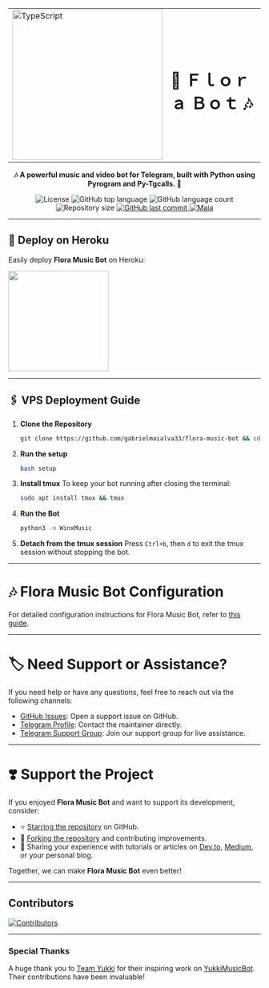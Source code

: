 <table style="width:100%" align="center" border="0">
  <tr>
    <td><img src="[./assets/start_img_2.png]([https://files.catbox.moe/8k9i2y.jpg](https://files.catbox.moe/8k9i2y.jpg))" alt="TypeScript" width="300"></td>
    <td><h1>🎵 Ｆｌｏｒａ Ｂｏｔ 🎶</h1></td>
  </tr>
</table>

<p align="center">
  <strong>🎶 A powerful music and video bot for Telegram, built with Python using Pyrogram and Py-Tgcalls. 🚀</strong>
</p>

<p align="center">
  <img src="[https://img.shields.io/github/license/gabrielmaialva33/flora-music-bot?color=00b8d3?style=flat&logo=appveyor](https://files.catbox.moe/8k9i2y.jpg)" alt="License" />
  <img src="[https://img.shields.io/github/languages/top/gabrielmaialva33/flora-music-bot?style=flat&logo=appveyor](https://files.catbox.moe/8k9i2y.jpg)" alt="GitHub top language" >
  <img src="[https://img.shields.io/github/languages/count/gabrielmaialva33/flora-music-bot?style=flat&logo=appveyor](https://files.catbox.moe/8k9i2y.jpg)" alt="GitHub language count" >
  <img src="[https://img.shields.io/github/repo-size/gabrielmaialva33/flora-music-bot?style=flat&logo=appveyor](https://files.catbox.moe/8k9i2y.jpg)" alt="Repository size" >
  <a href="[https://github.com/gabrielmaialva33/flora-music-bot/commits/master](https://files.catbox.moe/8k9i2y.jpg)">
    <img src="https://img.shields.io/github/last-commit/gabrielmaialva33/flora-music-bot?style=flat&logo=appveyor" alt="GitHub last commit" >
    <img src="[https://img.shields.io/badge/made%20by-Maia-15c3d6?style=flat&logo=appveyor](https://files.catbox.moe/8k9i2y.jpg)" alt="Maia" >  
  </a>
</p>

---

## 🚀 Deploy on Heroku

Easily deploy **Flora Music Bot** on Heroku:

<a href="https://dashboard.heroku.com/new?template=https://github.com/gabrielmaialva33/flora-music-bot"><img src="[[https://img.shields.io/badge/Deploy%20To%20Heroku-red?style=for-the-badge&logo=heroku](https://files.catbox.moe/8k9i2y.jpg)](https://files.catbox.moe/8k9i2y.jpg)" width="200"/></a>

---

## 🖇️ VPS Deployment Guide

1. **Clone the Repository**
   ```bash
   git clone https://github.com/gabrielmaialva33/flora-music-bot && cd flora-music-bot
   ```

2. **Run the setup**
   ```bash
   bash setup
   ```

3. **Install tmux**
   To keep your bot running after closing the terminal:
   ```bash
   sudo apt install tmux && tmux
   ```

4. **Run the Bot**
   ```bash
   python3 -m WinxMusic
   ```

5. **Detach from the tmux session**
   Press `Ctrl+b`, then `d` to exit the tmux session without stopping the bot.

___

# 🎶 Flora Music Bot Configuration

For detailed configuration instructions for Flora Music Bot, refer
to [this guide](https://github.com/gabrielmaialva33/flora-music-bot/blob/main/config/README.md).

---

# 🏷 Need Support or Assistance?

If you need help or have any questions, feel free to reach out via the following channels:

- [GitHub Issues](https://github.com/gabrielmaialva33/flora-music-bot/issues/new?assignees=&labels=question&title=support%3A+&body=%23+Support+Question):
  Open a support issue on GitHub.
- [Telegram Profile](https://t.me/mrootx): Contact the maintainer directly.
- [Telegram Support Group](https://t.me/winxmusicsupport): Join our support group for live assistance.

---

# ❣️ Support the Project

If you enjoyed **Flora Music Bot** and want to support its development, consider:

- ⭐ [Starring the repository](https://github.com/gabrielmaialva33/flora-music-bot) on GitHub.
- 🍴 [Forking the repository](https://github.com/gabrielmaialva33/flora-music-bot) and contributing improvements.
- 📝 Sharing your experience with tutorials or articles on [Dev.to](https://dev.to/), [Medium](https://medium.com/), or
  your personal blog.

Together, we can make **Flora Music Bot** even better!

---

## Contributors

[![Contributors](https://contrib.nn.ci/api?repo=gabrielmaialva33/flora-music-bot&radius=100)](https://github.com/gabrielmaialva33/flora-music-bot/graphs/contributors)

---

### Special Thanks

A huge thank you to [Team Yukki](https://github.com/TeamYukki) for their inspiring work
on [YukkiMusicBot](https://github.com/TeamYukki/YukkiMusicBot). Their contributions have been invaluable!
